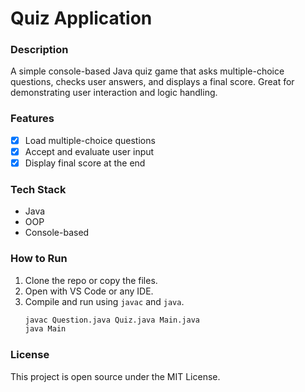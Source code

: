 # Quiz Application

### Description  
A simple console-based Java quiz game that asks multiple-choice questions, checks user answers, and displays a final score. Great for demonstrating user interaction and logic handling.

### Features  
- [x] Load multiple-choice questions  
- [x] Accept and evaluate user input  
- [x] Display final score at the end  

### Tech Stack  
- Java  
- OOP  
- Console-based  

### How to Run  
1. Clone the repo or copy the files.  
2. Open with VS Code or any IDE.  
3. Compile and run using `javac` and `java`.  
   ```bash
   javac Question.java Quiz.java Main.java  
   java Main  
   ```

### License  
This project is open source under the MIT License.
